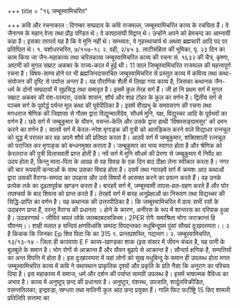 +++
title = "१६ जम्बूस्वामिचरित"

+++
कवि और रचनाकाल : दिगम्बर सम्प्रदाय के कवि राजमल्ल, जम्बूस्वामिचरित काव्य के रचयिता हैं। वे जैनागम के महान् वेत्ता तथा प्रौढ़ पण्डित थे। वे काष्ठासंघी विद्वान् थे। उन्होंने अपने को हेमचन्द का आम्नायी कहा है। इसका तात्पर्य यह है कि वे मुनि नहीं थे। सम्भवतः, वे गृहस्थाचार्य थे अथवा ब्रह्मचारी आदि पद पर प्रतिष्ठित थे।
१. यशोधरचरित, ७/१५७-१८ २. वही, २/४५ ३. लाटीसंहिता की भूमिका, पृ. २३ दिन का काम किया जा
जैन-महाकाव्य तथा चरितकाव्य जम्बूस्वामिचरित काव्य की रचना सं. १६३२ की चैत्र, कृष्णा, अष्टमी को मुगल सम्राट अकबर के राज्य-काल में हुई थी। 11 साल जिम्बूस्वामिचरित राजमल्ल की महत्त्वपूर्ण रचना है। विषय-साम्य होने पर भी ब्रह्मजिनदासरचित जम्बूस्वामिचरित से प्रस्तुत काव्य में कवित्व तथा कथा-संयोजन की दृष्टि से पर्याप्त अन्तर है। यह पौराणिक शैली में लिखा गया काव्य है, जिसका कथानक जैन-धर्म के दोनों सम्प्रदायों में सुप्रसिद्ध तथा समादृत है। इसमें कुल तेरह सर्ग हैं। जी हां नि प्रथम सर्ग में मुगल सम्राट अकबर की वंश-परम्परा, उसके शासन, शौर्य और शाह टोहर के कुल का वर्णन है। द्वितीय सर्ग से पञ्चम सर्ग के पूर्वार्द्ध पर्यन्त मूल कथा की पूर्वपीठिका है। इसमें वीरप्रभु के समवसरण की रचना तथा मगधराज श्रेणिक की जिज्ञासा से गौतम द्वारा विद्युन्मालीदेव, सौधर्म मुनि, यक्ष, विद्युच्चर आदि के पूर्वभवों का वर्णन है। छठे सर्ग में जम्बूकुमार के यौवन, वसन्त-केलि और उसके द्वारा हाथी 'विषमसङ्ग्रामसुर' को दमन करने का वर्णन है। सातवें सर्ग में केरल-नरेश मृगाङ्क की पुत्री को आतङ्कित करने वाले विद्याधर रत्नचूल को युद्ध में परास्त कर वह अपने शौर्य की प्रतिष्ठा करता है। आठवें सर्ग में जम्बूकुमार, शक्तिशाली रत्नचूल को पराजित कर मृगाङ्क को बन्धनमुक्त कराता है। जम्बूकुमार का भव्य स्वागत होता है और श्रेणिक को केरलराज की पुत्री विलासवती प्राप्त होती है। नवें सर्ग में मुनि सौधर्म की प्रेरणा से जम्बूकुमार में निर्वेद का उदय होता है, किन्तु माता-पिता के आग्रह से वह विवाह के एक दिन बाद दीक्षा लेना स्वीकार करता है। नगर की चार रूपवती कन्याओं के साथ उसका विवाह होता है। दसवें तथा ग्यारहवें सर्ग में क्रमशः आठ कथाओं द्वारा उसकी वैराग्य-सम्पदा का उपहास और उसे विषयों में आसक्त करने का प्रयत्न करते हैं। वह उनके प्रत्येक तर्क का दृढ़तापूर्वक खण्डन करता है। बारहवें सर्ग में, जम्बूस्वामी तापस-व्रत-ग्रहण करते हैं और घोर तपश्चर्या के बाद शिवत्व को प्राप्त करते हैं। तेरहवें सर्ग में बारह अनुप्रेक्षाओं का निरूपण तथा विद्यच्चर की सिद्धि-प्राप्ति का वर्णन है। यह कथानक की उत्तरपीठिका है। कि जम्बूस्वामिचरित में प्रायः सभी रसों के उदाहरण प्राप्त हैं, परन्तु वैराग्य की प्रधानता । होने के कारण, अनीरस के रूप में शान्तरस का परिपाक हुआ है। उदाहरणार्थ -
जीवितं चपलं लोके जलबदबदसन्निभम। 2PER रोगैः समाश्रिता भोगा जराक्रान्तं हि यौवनम्।।
शाही मलात ह सन्दियं क्षणविध्वंसि सम्पदा विपदन्तकाः
मधुबिन्दूपमं पुंसां सौख्यं दुःखपरम्परा।। २ है किकक कि जिनका Ep शिव पिता कि का 315
१. प्रान्तप्रशस्ति, गद्यभाग। २. जम्बूस्वामिचरित, १३/१३-१४ - जिला ही कारवाया
E
F
काव्य-खाण्डका शाक (इस संसार में जीवन चंचल है, यह पानी के बुलबुले के समान है। भोग रोगों से
आक्रान्त हैं और यौवन बुढ़ापे से आक्रान्त है। सौन्दर्य क्षणिक है, सम्पत्तियों का अन्त विपत्ति में होता है। इस दुःखपरम्परा में यहां लोगों को सुख मधुबिन्दु के समान ही उपलब्ध होता
मगत जम्बूस्वामिचरित काव्य में कवि ने यथास्थान प्राकृतिक दृश्यों और प्रकृति के प्रति नैसा कि अनुराग का परिचय दिया है। इस महाकाव्य में समाज, धर्म और दर्शन की पर्याप्त सामग्री उपलब्ध है। इसमें भाषात्मक वैविध्य का अभाव है। काव्य में अनुष्टुप् छन्द की प्रधानता है। अनुष्टुप, वंशस्थ, उपजाति, शार्दूलविक्रीडित, वसन्ततिलका; इन्द्रवज्रा, स्रग्धरा
तथा मालिनी कुल आठ छन्द प्रयुक्त हैं। गालि फिट फटीष्ट्रि 15 किए शामली प्रतिलिपि सत्तामा का